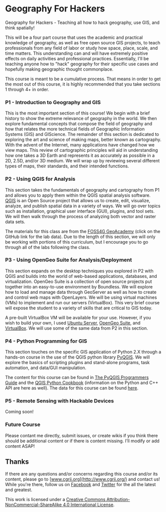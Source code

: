 # Geography For Hackers
Geography for Hackers - Teaching all how to hack geography, use GIS, and think spatially!

This will be a four part course that uses the academic and practical knowledge of geography, as well as free open source GIS projects, to teach professionals from any field of labor or study how space, place, scale, and time matters. This understanding can and will have extremely positive effects on daily activities and professional practices. Essentially, I'll be teaching anyone how to "hack" geography for their specific use cases and hopefully making geographic thought commonplace.

This course is meant to be a cumulative process. That means in order to get the most out of this course, it is highly recommended that you take sections 1 through 4+ in order.

### P1 - Introduction to Geography and GIS

This is the most important section of this course! We begin with a brief history to show the extreme relevance of geography in the world. We then explore fundamental concepts that compose the field of geography and how that relates the more technical fields of Geographic Information Systems (GIS) and GIScience. The remainder of this section is dedicated to exploring the art and science of making maps, better known as cartography. With the advent of the Internet, many applications have changed how we view maps. This review of cartographic principles will aid in understanding how one takes a 3D Earth and represents it as accurately as possible in a 2D, 2.5D, and/or 3D medium. We will wrap up by reviewing several different types of maps, their standards, and their intended functions.

### P2 - Using QGIS for Analysis

This section takes the fundamentals of geography and cartography from P1 and allows you to apply them within the QGIS spatial analysis software. [QGIS](http://www.qgis.org/en/site/) is an Open Source project that allows us to create, edit, visualize, analyze, and publish spatial data in a variety of ways. We will go over topics such as installation, graphical user interface (GUI), plugins, and tool sets. We will then walk through the process of analyzing both vector and raster data sets.

The materials for this class are from the [FOSS4G GeoAcademy](http://spatialquerylab.com/foss4g-academy-curriculum/) (click on the GitHub link for the lab data). Due to the length of this section, we will only be working with portions of this curriculum, but I encourage you to go through all of the labs following the class.

### P3 - Using OpenGeo Suite for Analysis/Deployment

This section expands on the desktop techniques you explored in P2 with QGIS and builds into the world of web-based applications, databases, and virtualization. OpenGeo Suite is a collection of open source projects put together into an easy-to-use environment by Boundless. We will explore how to load and manage data through GeoServer as well as how to create and control web maps with OpenLayers. We will be using virtual machines (VMs) to implement and run our servers (VirtualBox). This very brief course will expose the student to a variety of skills that are critical to GIS today.

A pre-built VirtualBox VM will be available for your use. However, if you wish to build your own, I used [Ubuntu Server](http://www.ubuntu.com/server), [OpenGeo Suite](http://boundlessgeo.com/products/downloads/), and [VirtualBox](https://www.virtualbox.org/). We will use some of the same data from P2 in this section.

### P4 - Python Programming for GIS

This section touches on the specific GIS application of Python 2.X through a hands-on course in the use of the QGIS python library [PyQGIS](). We will explore the basics of scripting plugins and stand-alone programs, task automation, and data/GUI manipulation.

The content for this course can be found in [The PyQGIS Programmers Guide](https://www.locatepress.com/ppg) and the [QGIS Python Cookbook](http://www.qgis.org/en/docs/index.html) (information on the Python and C++ API are here as well). The data for this course can be found [here](https://www.locatepress.com/ppg/data_code).

### P5 - Remote Sensing with Hackable Devices

Coming soon!

### Future Course

Please contant me directly, submit issues, or create wikis if you think there should be additional content or if there is content missing. I'll modify or add content ASAP!

## Thanks

If there are any questions and/or concerns regarding this course and/or its content, please go to [www.cgrii.org](http://www.cgrii.org/) and contact us!
While you're there, follow us on [Facebook](https://www.facebook.com/pages/Cyber-Geography-Research-Institute-International/339145946275055) and [Twitter](https://twitter.com/CGRIIorg) for the all the latest and greatest.

This work is licensed under a [Creative Commons Attribution-NonCommercial-ShareAlike 4.0 International License](https://creativecommons.org/licenses/by-nc-sa/4.0/).
